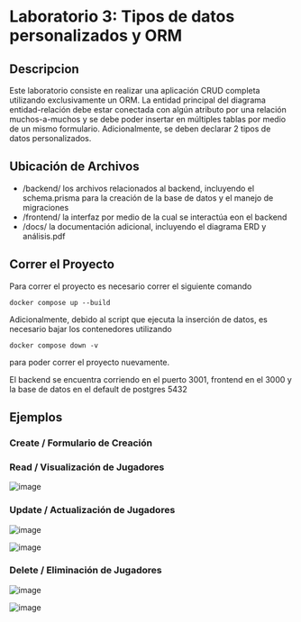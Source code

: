 # Laboratorio 3: Tipos de datos personalizados y ORM
## Descripcion
Este laboratorio consiste en realizar una aplicación CRUD completa utilizando exclusivamente un ORM. La entidad principal del diagrama entidad-relación debe estar conectada con algún atributo por una 
relación muchos-a-muchos y se debe poder insertar en múltiples tablas por medio de un mismo formulario. Adicionalmente, se deben declarar 2 tipos de datos personalizados.
## Ubicación de Archivos
- /backend/ los archivos relacionados al backend, incluyendo el schema.prisma para la creación de la base de datos y el manejo de migraciones
- /frontend/ la interfaz por medio de la cual se interactúa eon el backend
- /docs/ la documentación adicional, incluyendo el diagrama ERD y análisis.pdf

## Correr el Proyecto
Para correr el proyecto es necesario correr el siguiente comando
```
docker compose up --build
```
Adicionalmente, debido al script que ejecuta la inserción de datos, es necesario bajar los contenedores utilizando
```
docker compose down -v
```
para poder correr el proyecto nuevamente.

El backend se encuentra corriendo en el puerto 3001, frontend en el 3000 y la base de datos en el default de postgres 5432

## Ejemplos
### Create / Formulario de Creación


### Read / Visualización de Jugadores
![image](https://github.com/user-attachments/assets/68b577b4-a823-40f7-b06e-7e0ddae47857)

### Update / Actualización de Jugadores

![image](https://github.com/user-attachments/assets/14356936-f798-426c-882c-0c75cf258375)

![image](https://github.com/user-attachments/assets/763bb62c-8e0f-46f8-907f-2521708a082e)

### Delete / Eliminación de Jugadores

![image](https://github.com/user-attachments/assets/1b58e4ef-3309-408b-a4fb-aa930886bcc6)

![image](https://github.com/user-attachments/assets/108ae405-a303-46e0-a6ae-3aa36b6f9e24)
